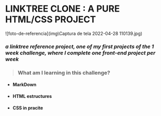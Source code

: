 # LINKTREE CLONE : A PURE HTML/CSS PROJECT 

![foto-de-referencia](img\Captura de tela 2022-04-28 110139.jpg)



### *a linktree reference project, one of my first projects of the 1 week challenge, where I complete one front-end project per week*

> ### What am I learning in this challenge?
- #### MarkDown
- #### HTML estructures 
- #### CSS in pracite 
